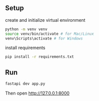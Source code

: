 ## Setup

create and initialize virtual environment
```bash
python -m venv venv
source venv/bin/activate # for Mac/Linux
venv\Scripts\activate # for Windows
```

install requirements
```bash
pip install -r requirements.txt
```

## Run
```bash
fastapi dev app.py
```
Then open http://127.0.0.1:8000